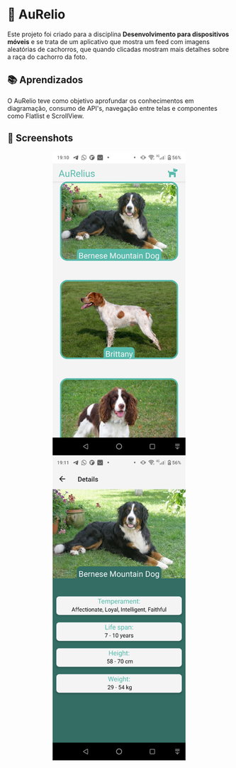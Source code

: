 # 🐶 AuRelio

Este projeto foi criado para a disciplina **Desenvolvimento para dispositivos móveis** e se trata de um aplicativo que mostra um feed com imagens aleatórias de cachorros, que quando clicadas mostram mais detalhes sobre a raça do cachorro da foto.

## 📚 Aprendizados

O AuRelio teve como objetivo aprofundar os conhecimentos em diagramação, consumo de API's, navegação entre telas e componentes como Flatlist e ScrollView.

## 📱 Screenshots

<p align="middle">
<img src=".github/homescreen.png" width="300" display="inline">
<img src=".github/detalhes.png" width="300" display="inline">
</p>

